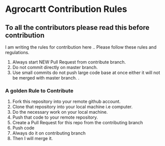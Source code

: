 # Agrocartt Contribution Rules
## To all the contributors please read this before contribution 
I am writing the rules for contribution here ..
Please follow these rules and regulations.
1. Always start NEW Pull Request from contribute branch.
2. Do not commit directly on master branch.
3. Use small commits do not push large code base at once either it will not be merged with master branch.
.

### A golden Rule to Contribute 

1. Fork this repository into your remote github account.
2. Clone that repository into your local machine i.e computer.
3. Do the necessary work on your local machine.
4. Push that code to your remote repository.
5. Create a Pull Request for this repo from the contributing branch 
6. Push code
7. Always do it on contributing branch
8. Then I will merge it. 
